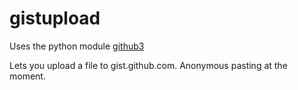 gistupload
========

Uses the python module [github3](https://github.com/sigmavirus24/github3.py)

Lets you upload a file to gist.github.com. Anonymous pasting at the moment.
